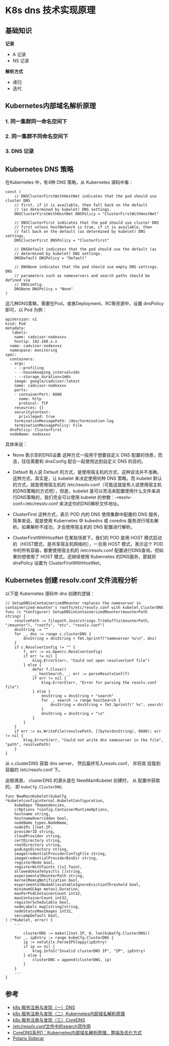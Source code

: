 # K8s dns 技术实现原理


## 基础知识

**记录**

- A 记录
- NS 记录

**解析方式**

- 递归
- 迭代


## Kubernetes内部域名解析原理

### 1. 同一集群同一命名空间下
### 2. 同一集群不同命名空间下
### 3. DNS 记录

## Kubernetes DNS 策略

在Kubernetes 中，有4种 DNS 策略，从 Kubernetes 源码中看：

```
const (
	// DNSClusterFirstWithHostNet indicates that the pod should use cluster DNS
	// first, if it is available, then fall back on the default
	// (as determined by kubelet) DNS settings.
	DNSClusterFirstWithHostNet DNSPolicy = "ClusterFirstWithHostNet"

	// DNSClusterFirst indicates that the pod should use cluster DNS
	// first unless hostNetwork is true, if it is available, then
	// fall back on the default (as determined by kubelet) DNS settings.
	DNSClusterFirst DNSPolicy = "ClusterFirst"

	// DNSDefault indicates that the pod should use the default (as
	// determined by kubelet) DNS settings.
	DNSDefault DNSPolicy = "Default"

	// DNSNone indicates that the pod should use empty DNS settings. DNS
	// parameters such as nameservers and search paths should be defined via
	// DNSConfig.
	DNSNone DNSPolicy = "None"
)
```

这几种DNS策略，需要在Pod，或者Deployment、RC等资源中，设置 dnsPolicy 即可，以 Pod 为例：

```
apiVersion: v1
kind: Pod
metadata:
   labels:
    name: cadvisor-nodexxxx
    hostip: 192.168.x.x
  name: cadvisor-nodexxxx
  namespace: monitoring
spec:
  containers:
  - args:
    - --profiling
    - --housekeeping_interval=10s
    - --storage_duration=1m0s
    image: google/cadvisor:latest
    name: cadvisor-nodexxxx
    ports:
    - containerPort: 8080
      name: http
      protocol: TCP
    resources: {}
    securityContext:
      privileged: true
    terminationMessagePath: /dev/termination-log
    terminationMessagePolicy: File
  dnsPolicy: ClusterFirst
  nodeName: nodexxxx
```

具体来说：

- None
 表示空的DNS设置
 这种方式一般用于想要自定义 DNS 配置的场景，而且，往往需要和 dnsConfig 配合一起使用达到自定义 DNS 的目的。
 

- Default
 有人说 Default 的方式，是使用宿主机的方式，这种说法并不准确。
 这种方式，其实是，让 kubelet 来决定使用何种 DNS 策略。而 kubelet 默认的方式，就是使用宿主机的 /etc/resolv.conf（可能这就是有人说使用宿主机的DNS策略的方式吧），但是，kubelet 是可以灵活来配置使用什么文件来进行DNS策略的，我们完全可以使用 kubelet 的参数：–resolv-conf=/etc/resolv.conf 来决定你的DNS解析文件地址。
 

- ClusterFirst
 这种方式，表示 POD 内的 DNS 使用集群中配置的 DNS 服务，简单来说，就是使用 Kubernetes 中 kubedns 或 coredns 服务进行域名解析。如果解析不成功，才会使用宿主机的 DNS 配置进行解析。
 

- ClusterFirstWithHostNet
 在某些场景下，我们的 POD 是用 HOST 模式启动的（HOST模式，是共享宿主机网络的），一旦用 HOST 模式，表示这个 POD 中的所有容器，都要使用宿主机的 /etc/resolv.conf 配置进行DNS查询，但如果你想使用了 HOST 模式，还继续使用 Kubernetes 的DNS服务，那就将 dnsPolicy 设置为 ClusterFirstWithHostNet。
 

## Kubernetes 创建 resolv.conf 文件流程分析

以下是 Kubernetes 源码中 dns 创建的逻辑：

```
// SetupDNSinContainerizedMounter replaces the nameserver in containerized-mounter's rootfs/etc/resolv.conf with kubelet.ClusterDNS
func (c *Configurer) SetupDNSinContainerizedMounter(mounterPath string) {
	resolvePath := filepath.Join(strings.TrimSuffix(mounterPath, "/mounter"), "rootfs", "etc", "resolv.conf")
	dnsString := ""
	for _, dns := range c.clusterDNS {
		dnsString = dnsString + fmt.Sprintf("nameserver %s\n", dns)
	}
	if c.ResolverConfig != "" {
		f, err := os.Open(c.ResolverConfig)
		if err != nil {
			klog.ErrorS(err, "Could not open resolverConf file")
		} else {
			defer f.Close()
			_, hostSearch, _, err := parseResolvConf(f)
			if err != nil {
				klog.ErrorS(err, "Error for parsing the resolv.conf file")
			} else {
				dnsString = dnsString + "search"
				for _, search := range hostSearch {
					dnsString = dnsString + fmt.Sprintf(" %s", search)
				}
				dnsString = dnsString + "\n"
			}
		}
	}
	if err := os.WriteFile(resolvePath, []byte(dnsString), 0600); err != nil {
		klog.ErrorS(err, "Could not write dns nameserver in the file", "path", resolvePath)
	}
}

```

从  c.clusterDNS 获取 dns server， 然后最终写入resolv.conf， 并将其 挂载到 容器的 /etc/resolv.conf 下。

追根溯源， clusterDNS 的源头是在 NewMainKubelet 创建时， 从 配置中获取的， 即 `kubeCfg.ClusterDNS`.

```
func NewMainKubelet(kubeCfg *kubeletconfiginternal.KubeletConfiguration,
	kubeDeps *Dependencies,
	crOptions *config.ContainerRuntimeOptions,
	hostname string,
	hostnameOverridden bool,
	nodeName types.NodeName,
	nodeIPs []net.IP,
	providerID string,
	cloudProvider string,
	certDirectory string,
	rootDirectory string,
	podLogsDirectory string,
	imageCredentialProviderConfigFile string,
	imageCredentialProviderBinDir string,
	registerNode bool,
	registerWithTaints []v1.Taint,
	allowedUnsafeSysctls []string,
	experimentalMounterPath string,
	kernelMemcgNotification bool,
	experimentalNodeAllocatableIgnoreEvictionThreshold bool,
	minimumGCAge metav1.Duration,
	maxPerPodContainerCount int32,
	maxContainerCount int32,
	registerSchedulable bool,
	nodeLabels map[string]string,
	nodeStatusMaxImages int32,
	seccompDefault bool,
) (*Kubelet, error) {
    ···

    	clusterDNS := make([]net.IP, 0, len(kubeCfg.ClusterDNS))
	for _, ipEntry := range kubeCfg.ClusterDNS {
		ip := netutils.ParseIPSloppy(ipEntry)
		if ip == nil {
			klog.InfoS("Invalid clusterDNS IP", "IP", ipEntry)
		} else {
			clusterDNS = append(clusterDNS, ip)
		}
	}
    ···
}
```

## 参考

- [k8s 服务注册与发现（一）DNS](https://cloud.tencent.com/developer/article/2126509)
- [k8s 服务注册与发现（二）Kubernetes内部域名解析原理](https://cloud.tencent.com/developer/article/2126510)
- [k8s 服务注册与发现（三）CoreDNS](https://cloud.tencent.com/developer/article/2126512)
- [/etc/resolv.conf文件中的search项作用](https://www.cnblogs.com/zhangmingda/p/13663541.html)
- [CoreDNS系列1：Kubernetes内部域名解析原理、弊端及优化方式](https://hansedong.github.io/2018/11/20/9/)
- [Polaris Sidecar](https://github.com/polarismesh/polaris-sidecar)
